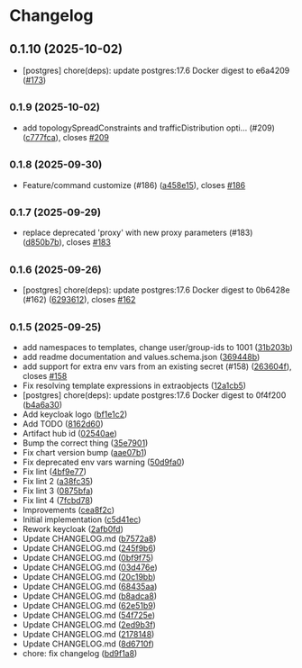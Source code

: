 # Changelog

## 0.1.10 (2025-10-02)

* [postgres] chore(deps): update postgres:17.6 Docker digest to e6a4209 ([#173](https://github.com/CloudPirates-io/helm-charts/pull/173))

## <small>0.1.9 (2025-10-02)</small>

* add topologySpreadConstraints and trafficDistribution opti… (#209) ([c777fca](https://github.com/CloudPirates-io/helm-charts/commit/c777fca)), closes [#209](https://github.com/CloudPirates-io/helm-charts/issues/209)

## <small>0.1.8 (2025-09-30)</small>

* Feature/command customize (#186) ([a458e15](https://github.com/CloudPirates-io/helm-charts/commit/a458e15)), closes [#186](https://github.com/CloudPirates-io/helm-charts/issues/186)

## <small>0.1.7 (2025-09-29)</small>

* replace deprecated 'proxy' with new proxy parameters (#183) ([d850b7b](https://github.com/CloudPirates-io/helm-charts/commit/d850b7b)), closes [#183](https://github.com/CloudPirates-io/helm-charts/issues/183)

## <small>0.1.6 (2025-09-26)</small>

* [postgres] chore(deps): update postgres:17.6 Docker digest to 0b6428e (#162) ([6293612](https://github.com/CloudPirates-io/helm-charts/commit/6293612)), closes [#162](https://github.com/CloudPirates-io/helm-charts/issues/162)

## <small>0.1.5 (2025-09-25)</small>

* add namespaces to templates, change user/group-ids to 1001 ([31b203b](https://github.com/CloudPirates-io/helm-charts/commit/31b203b))
* add readme documentation and values.schema.json ([369448b](https://github.com/CloudPirates-io/helm-charts/commit/369448b))
* add support for extra env vars from an existing secret (#158) ([263604f](https://github.com/CloudPirates-io/helm-charts/commit/263604f)), closes [#158](https://github.com/CloudPirates-io/helm-charts/issues/158)
* Fix resolving template expressions in extraobjects ([12a1cb5](https://github.com/CloudPirates-io/helm-charts/commit/12a1cb5))
* [postgres] chore(deps): update postgres:17.6 Docker digest to 0f4f200 ([b4a6a30](https://github.com/CloudPirates-io/helm-charts/commit/b4a6a30))
* Add keycloak logo ([bf1e1c2](https://github.com/CloudPirates-io/helm-charts/commit/bf1e1c2))
* Add TODO ([8162d60](https://github.com/CloudPirates-io/helm-charts/commit/8162d60))
* Artifact hub id ([02540ae](https://github.com/CloudPirates-io/helm-charts/commit/02540ae))
* Bump the correct thing ([35e7901](https://github.com/CloudPirates-io/helm-charts/commit/35e7901))
* Fix chart version bump ([aae07b1](https://github.com/CloudPirates-io/helm-charts/commit/aae07b1))
* Fix deprecated env vars warning ([50d9fa0](https://github.com/CloudPirates-io/helm-charts/commit/50d9fa0))
* Fix lint ([4bf9e77](https://github.com/CloudPirates-io/helm-charts/commit/4bf9e77))
* Fix lint 2 ([a38fc35](https://github.com/CloudPirates-io/helm-charts/commit/a38fc35))
* Fix lint 3 ([0875bfa](https://github.com/CloudPirates-io/helm-charts/commit/0875bfa))
* Fix lint 4 ([7fcbd78](https://github.com/CloudPirates-io/helm-charts/commit/7fcbd78))
* Improvements ([cea8f2c](https://github.com/CloudPirates-io/helm-charts/commit/cea8f2c))
* Initial implementation ([c5d41ec](https://github.com/CloudPirates-io/helm-charts/commit/c5d41ec))
* Rework keycloak ([2afb0fd](https://github.com/CloudPirates-io/helm-charts/commit/2afb0fd))
* Update CHANGELOG.md ([b7572a8](https://github.com/CloudPirates-io/helm-charts/commit/b7572a8))
* Update CHANGELOG.md ([245f9b6](https://github.com/CloudPirates-io/helm-charts/commit/245f9b6))
* Update CHANGELOG.md ([0bf9f75](https://github.com/CloudPirates-io/helm-charts/commit/0bf9f75))
* Update CHANGELOG.md ([03d476e](https://github.com/CloudPirates-io/helm-charts/commit/03d476e))
* Update CHANGELOG.md ([20c19bb](https://github.com/CloudPirates-io/helm-charts/commit/20c19bb))
* Update CHANGELOG.md ([68435aa](https://github.com/CloudPirates-io/helm-charts/commit/68435aa))
* Update CHANGELOG.md ([b8adca8](https://github.com/CloudPirates-io/helm-charts/commit/b8adca8))
* Update CHANGELOG.md ([62e51b9](https://github.com/CloudPirates-io/helm-charts/commit/62e51b9))
* Update CHANGELOG.md ([54f725e](https://github.com/CloudPirates-io/helm-charts/commit/54f725e))
* Update CHANGELOG.md ([2ed9b3f](https://github.com/CloudPirates-io/helm-charts/commit/2ed9b3f))
* Update CHANGELOG.md ([2178148](https://github.com/CloudPirates-io/helm-charts/commit/2178148))
* Update CHANGELOG.md ([8d6710f](https://github.com/CloudPirates-io/helm-charts/commit/8d6710f))
* chore: fix changelog ([bd9f1a8](https://github.com/CloudPirates-io/helm-charts/commit/bd9f1a8))
